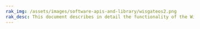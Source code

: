 ```yaml
---
rak_img: /assets/images/software-apis-and-library/wisgateos2.png
rak_desc: This document describes in detail the functionality of the WisGateOS 2. The interface builds on top of OpenWRT and all gateway products of the RAK72xx line share it. It also functions as a reference for several products with similar functionality.
---
```


<rk-redirect to="/Product-Categories/Software-APIs-and-Libraries/WisGateOS-2/Overview/" />